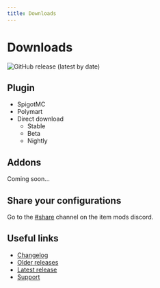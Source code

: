```yaml
---
title: Downloads
---
```


# Downloads

![GitHub release (latest by date)](https://img.shields.io/github/v/release/CodeDoctorDE/ItemMods?style=for-the-badge)

## Plugin

- SpigotMC
- Polymart
- Direct download
  - Stable
  - Beta
  - Nightly

## Addons

Coming soon...

## Share your configurations

Go to the [#share](https://go.linwood.dev/itemmods-share) channel on the item mods discord.


## Useful links

- [Changelog](changelog)
- [Older releases](https://github.com/CodeDoctorDE/ItemMods/releases)
- [Latest release](https://github.com/CodeDoctorDE/ItemMods/releases/latest)
- [Support](https://go.linwood.dev/itemmods-discord)